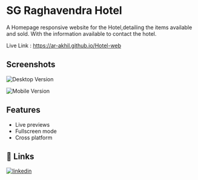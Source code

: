 
# SG Raghavendra Hotel

A Homepage responsive website for the Hotel,detailing the items available and sold. With the information available to contact the hotel.

Live Link : https://ar-akhil.github.io/Hotel-web

## Screenshots
![Desktop Version](https://github.com/Ar-Akhil/Hotel-web/blob/master/images/hotel-desktop.png)

![Mobile Version](https://github.com/Ar-Akhil/Hotel-web/blob/master/images/hotel-mobile.png)

## Features

- Live previews
- Fullscreen mode
- Cross platform


## 🔗 Links

[![linkedin](https://img.shields.io/badge/linkedin-0A66C2?style=for-the-badge&logo=linkedin&logoColor=white)](https://www.linkedin.com/in/akhil-reddy-155450242)



